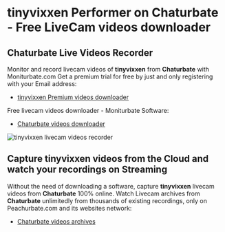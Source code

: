 # tinyvixxen Performer on Chaturbate - Free LiveCam videos downloader

## Chaturbate Live Videos Recorder

Monitor and record livecam videos of **tinyvixxen** from **Chaturbate** with Moniturbate.com
Get a premium trial for free by just and only registering with your Email address:
* [tinyvixxen Premium videos downloader](https://moniturbate.com/request-demo-licence-key.html)

Free livecam videos downloader - Moniturbate Software:
* [Chaturbate videos downloader](https://moniturbate.com/moniturbate-download-software.html)

![tinyvixxen livecam videos recorder](https://peachurnet.com/templates/moniturbate-software.png)


## Capture tinyvixxen videos from the Cloud and watch your recordings on Streaming

Without the need of downloading a software, capture **tinyvixxen** livecam videos from **Chaturbate** 100% online.
Watch Livecam archives from **Chaturbate** unlimitedly from thousands of existing recordings, only on Peachurbate.com and its websites network:
* [Chaturbate videos archives](https://peachurnet.com/)